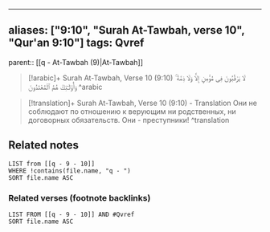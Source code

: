
---
aliases: ["9:10", "Surah At-Tawbah, verse 10", "Qur'an 9:10"]
tags: Qvref
---

parent:: [[q - At-Tawbah (9)|At-Tawbah]]

> [!arabic]+ Surah At-Tawbah, Verse 10 (9:10)
> <span class="quran-arabic">لَا يَرْقُبُونَ فِى مُؤْمِنٍ إِلًّا وَلَا ذِمَّةً ۚ وَأُو۟لَـٰٓئِكَ هُمُ ٱلْمُعْتَدُونَ</span>
^arabic

> [!translation]+ Surah At-Tawbah, Verse 10 (9:10) - Translation
> Они не соблюдают по отношению к верующим ни родственных, ни договорных обязательств. Они - преступники!
^translation



## Related notes
```dataview
LIST from [[q - 9 - 10]]
WHERE !contains(file.name, "q - ")
SORT file.name ASC
```

### Related verses (footnote backlinks)
```dataview
LIST FROM [[q - 9 - 10]] AND #Qvref
SORT file.name ASC
```

